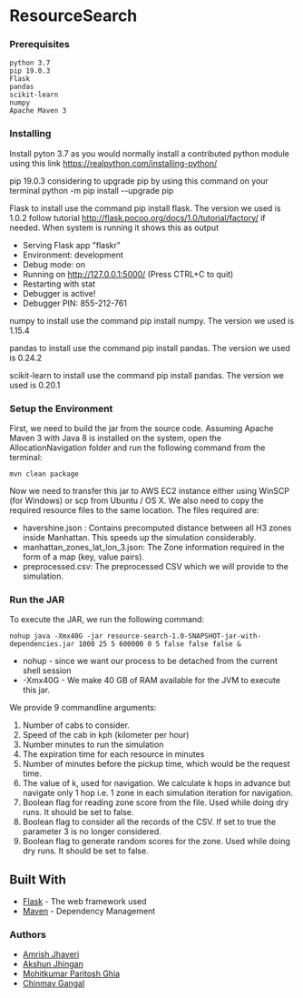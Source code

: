 # ResourceSearch

### Prerequisites


```
python 3.7
pip 19.0.3
Flask
pandas
scikit-learn
numpy
Apache Maven 3
```



### Installing

Install pyton 3.7  as you would normally install a contributed python module using this link https://realpython.com/installing-python/

pip 19.0.3 considering to upgrade pip by using this command on your terminal python -m pip install --upgrade pip

Flask to install use the command pip install flask. The version we used is 1.0.2 follow tutorial http://flask.pocoo.org/docs/1.0/tutorial/factory/ if needed. When system is running it shows this as output 

* Serving Flask app "flaskr"
* Environment: development
* Debug mode: on
* Running on http://127.0.0.1:5000/ (Press CTRL+C to quit)
* Restarting with stat
* Debugger is active!
* Debugger PIN: 855-212-761

numpy to install use the command pip install numpy. The version we used is 1.15.4

pandas to install use the command pip install pandas. The version we used is 0.24.2

scikit-learn to install use the command pip install pandas. The version we used is 0.20.1

### Setup the Environment

First, we need to build the jar from the source code.
Assuming Apache Maven 3 with Java 8 is installed on the system, open the AllocationNavigation folder and run the following command from the terminal:
 
 `mvn clean package`

Now we need to transfer this jar to AWS EC2 instance either using WinSCP (for Windows) or scp from Ubuntu / OS X.
We also need to copy the required resource files to the same location. The files required are:

- havershine.json : Contains precomputed distance between all H3 zones inside Manhattan. This speeds up the simulation considerably.
- manhattan_zones_lat_lon_3.json: The Zone information required in the form of a map (key, value pairs).
- preprocessed.csv: The preprocessed CSV which we will provide to the simulation.

### Run the JAR

To execute the JAR, we run the following command:

`nohup java -Xmx40G -jar resource-search-1.0-SNAPSHOT-jar-with-dependencies.jar 1000 25 5 600000 0 5 false false false &`

- nohup - since we want our process to be detached from the current shell session
- -Xmx40G - We make 40 GB of RAM available for the JVM to execute this jar.

We provide 9 commandline arguments:

1. Number of cabs to consider.
2. Speed of the cab in kph (kilometer per hour)
3. Number minutes to run the simulation
4. The expiration time for each resource in minutes
5. Number of minutes before the pickup time, which would be the request time.
6. The value of k, used for navigation. We calculate k hops in advance but navigate only 1 hop i.e. 1 zone in each simulation iteration for navigation.
7. Boolean flag for reading zone score from the file. Used while doing dry runs. It should be set to false.
8. Boolean flag to consider all the records of the CSV. If set to true the parameter 3 is no longer considered.
9. Boolean flag to generate random scores for the zone. Used while doing dry runs. It should be set to false.


## Built With

* [Flask](http://flask.pocoo.org/docs/1.0/) - The web framework used
* [Maven](https://maven.apache.org/) - Dependency Management

### Authors
- [Amrish Jhaveri](https://github.com/AmrishJhaveri)
- [Akshun Jhingan](https://github.com/AkshunJhingan)
- [Mohitkumar Paritosh Ghia](https://github.com/mohitj23/)
- [Chinmay Gangal](https://github.com/chinmay2312)

